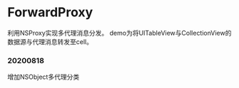 # ForwardProxy
利用NSProxy实现多代理消息分发。
demo为将UITableView与CollectionView的数据源与代理消息转发至cell。

### 20200818
增加NSObject多代理分类
